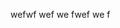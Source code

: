 
[meta-date]: <> (2020-03-29T18:35:33.949Z)
[meta-branch]: <> (master)
[meta-commit]: <> (none)
[meta-user]: <> (Gabriel Crowe)

wefwf wef we fwef we f